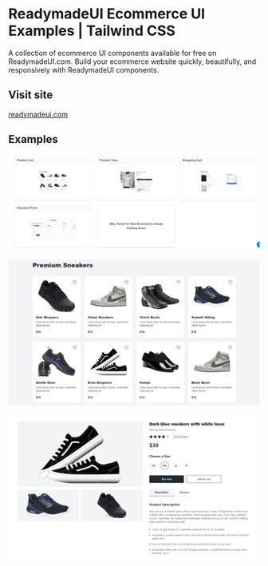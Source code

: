 
# ReadymadeUI Ecommerce UI Examples | Tailwind CSS

A collection of ecommerce UI components available for free on ReadymadeUI.com. Build your ecommerce website quickly, beautifully, and responsively with ReadymadeUI components.


## Visit site

[readymadeui.com](https://readymadeui.com/tailwind-ecommerce/product-list)


## Examples

![App Screenshot](https://raw.githubusercontent.com/Readymadeui/tailwind-css-ecommerce/main/screenshots/tailwind-css-ecommerce.png)

![App Screenshot](https://raw.githubusercontent.com/Readymadeui/tailwind-css-ecommerce/main/screenshots/tailwind-css-ecommerce2.png)

![App Screenshot](https://raw.githubusercontent.com/Readymadeui/tailwind-css-ecommerce/main/screenshots/tailwind-css-ecommerce3.png)
